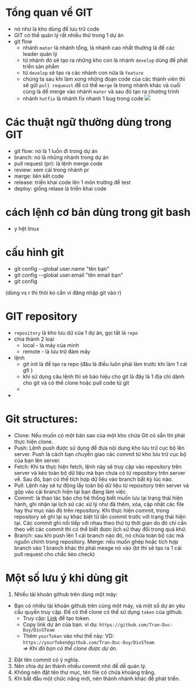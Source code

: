 # Tổng quan về GIT
- nó như là kho dùng để lưu trữ code
- GIT có thể quản lý rất nhiều thứ trong 1 dự án 
- git flow 
    - nhánh `mater` là nhánh tổng, là nhánh cao nhất thường là để các leader quản lý
    - từ nhánh đó sẽ tạo ra những kho con là nhánh `develop` dùng để phát triển sản phẩm
    - từ `develop` sẽ tạo ra các nhánh con nữa là `feature` 
    - chúng ta sau khi làm xong những đoạn code của các thành viên thì sẽ gửi `pull requeust` để có thể `merge` là trong nhánh khác và cuối cùng là để merge vào nhánh `mater` và sau đó tạo ra chương trình
    - nhánh `hotfix` là nhánh fix nhanh 1 bug trong code
![](https://image.slidesharecdn.com/git-intro-141228110455-conversion-gate01/95/gii-thiu-git-5-638.jpg?cb=1419813026)

# Các thuật ngữ thường dùng trong GIT
- git flow: nó là 1 luồn đi trong dự án
- branch: nó là những nhánh trong dự án
- pull request (pr): là lệnh merge code
- review: xem cái trong nhánh pr
- merge: liên kết code
- release: triển khai code lên 1 môn trường để test
- deploy: giống relase là triển khai code

# cách lệnh cơ bản dùng trong git bash
- y hệt linux

# cấu hình git
- git config --global user.name "tên bạn"
- git config --global user.email "tên email bạn"
- git config

(dùng vs r thì thôi ko cần vì đăng nhập git vào r)


# GIT repository
- `repository` là kho lưu dữ của 1 dự án, gọi tắt là `repo`
- chia thành 2 loại 
    - local - là máy của mình
    - remote - là lưu trữ đám mây
- lệnh 
    - git init là để tạo ra repo (đâu là điều luôn phải làm trước khi làm 1 cái gfi )
    - khi sử dụng câu lệnh thì sẽ báo hiệu cho git là đây là 1 địa chỉ dành cho git và có thể clone hoặc pull code từ git
    - 
- 

# Git structures:
- Clone: Nếu muốn có một bản sao của một kho chứa Git có sẵn thì phải thực hiện clone.
- Push: Lệnh push được sử dụng để đưa nội dung kho lưu trữ cục bộ lên server. Push là cách bạn chuyển giao các commit từ kho lưu trữ cục bộ của bạn lên server.
- Fetch: Khi ta thực hiện fetch, lệnh này sẽ truy cập vào repository trên server và kéo toàn bộ dữ liệu mà bạn chưa có từ repository trên server về. Sau đó, bạn có thể tích hợp dữ liệu vào branch bất kỳ lúc nào.
- Pull: Lệnh này sẽ tự động lấy toàn bộ dữ liệu từ repository trên server và gộp vào cái branch hiện tại bạn đang làm việc.
- Commit: là thao tác báo cho hệ thống biết muốn lưu lại trạng thái hiện hành, ghi nhận lại lịch sử các xử lý như đã thêm, xóa, cập nhật các file hay thư mục nào đó trên repository. Khi thực hiện commit, trong repository sẽ ghi lại sự khác biệt từ lần commit trước với trạng thái hiện tại. Các commit ghi nối tiếp với nhau theo thứ tự thời gian do đó chỉ cần theo vết các commit thì có thể biết được lịch sử thay đổi trong quá khứ.
- Branch: sau khi push lên 1 cái branch nào đó, nó chứa toàn bộ các mã nguồn chính trong repository.
Merge: nếu muốn ghép hoặc tích hợp branch vào 1 branch khác thì phải mesge nó vào (bt thì sẽ tạo ra 1 cái pull request cho chắc kèo check)

# Một số lưu ý khi dùng git
1. Nhiều tài khoản github trên dùng một máy:
- Bạn có nhiều tài khoản github trên cùng một máy, và một số dự án yêu cầu quyền truy cập. Để có thể clone có thể sử dụng `token` của github.  
    + Truy cập: [Link](https://github.com/settings/tokens) để tạo token.  
    + Copy link dự án của bạn. ví dụ: `https://github.com/Tran-Duc-Duy/DivSTeam`  
    + Thêm `yourToken` vào như thế này: VD: `https://yourToken@github.com/Tran-Duc-Duy/DivSTeam`  
        *=> Khi đó bạn có thể clone được dự án.*  
2. Đặt tên commit có ý nghĩa.  
3. Nên chia dự án thành nhiều commit nhỏ để dễ quản lý.
4. Không nên đặt tên thư mục, tên file có chứa khoảng trắng.
5. Khi bắt đầu một chức năng mới, nên thành nhánh khác để phát triển.